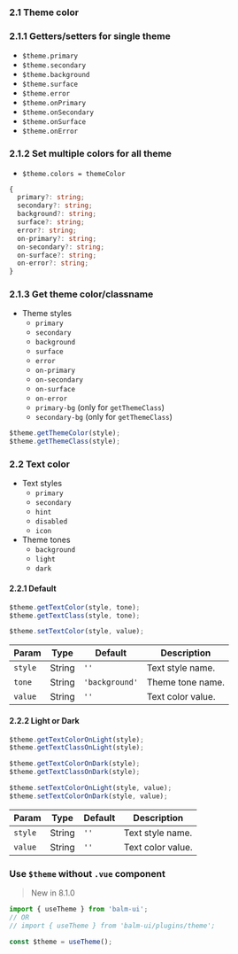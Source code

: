 ### 2.1 Theme color

### 2.1.1 Getters/setters for single theme

- `$theme.primary`
- `$theme.secondary`
- `$theme.background`
- `$theme.surface`
- `$theme.error`
- `$theme.onPrimary`
- `$theme.onSecondary`
- `$theme.onSurface`
- `$theme.onError`

### 2.1.2 Set multiple colors for all theme

- `$theme.colors = themeColor`

```ts
{
  primary?: string;
  secondary?: string;
  background?: string;
  surface?: string;
  error?: string;
  on-primary?: string;
  on-secondary?: string;
  on-surface?: string;
  on-error?: string;
}
```

### 2.1.3 Get theme color/classname

- Theme styles
  - `primary`
  - `secondary`
  - `background`
  - `surface`
  - `error`
  - `on-primary`
  - `on-secondary`
  - `on-surface`
  - `on-error`
  - `primary-bg` (only for `getThemeClass`)
  - `secondary-bg` (only for `getThemeClass`)

```js
$theme.getThemeColor(style);
$theme.getThemeClass(style);
```

### 2.2 Text color

- Text styles
  - `primary`
  - `secondary`
  - `hint`
  - `disabled`
  - `icon`
- Theme tones
  - `background`
  - `light`
  - `dark`

#### 2.2.1 Default

```js
$theme.getTextColor(style, tone);
$theme.getTextClass(style, tone);
```

```js
$theme.setTextColor(style, value);
```

| Param   | Type   | Default        | Description       |
| ------- | ------ | -------------- | ----------------- |
| `style` | String | `''`           | Text style name.  |
| `tone`  | String | `'background'` | Theme tone name.  |
| `value` | String | `''`           | Text color value. |

#### 2.2.2 Light or Dark

```js
$theme.getTextColorOnLight(style);
$theme.getTextClassOnLight(style);

$theme.getTextColorOnDark(style);
$theme.getTextClassOnDark(style);
```

```js
$theme.setTextColorOnLight(style, value);
$theme.setTextColorOnDark(style, value);
```

| Param   | Type   | Default | Description       |
| ------- | ------ | ------- | ----------------- |
| `style` | String | `''`    | Text style name.  |
| `value` | String | `''`    | Text color value. |

### Use `$theme` without `.vue` component

> New in 8.1.0

```js
import { useTheme } from 'balm-ui';
// OR
// import { useTheme } from 'balm-ui/plugins/theme';

const $theme = useTheme();
```

